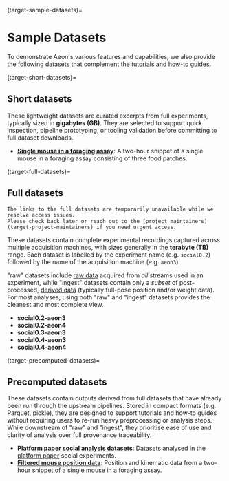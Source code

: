 (target-sample-datasets)=
# Sample Datasets
To demonstrate Aeon's various features and capabilities, we also provide the following datasets that complement the [tutorials](target-tutorials) and [how-to guides](target-how-to).

(target-short-datasets)=
## Short datasets
These lightweight datasets are curated excerpts from full experiments, typically sized in **gigabytes (GB)**.
They are selected to support quick inspection, pipeline prototyping, or tooling validation before committing to full dataset downloads.

- [**Single mouse in a foraging assay**](sample-data-single-mouse-foraging:): A two-hour snippet of a single mouse in a foraging assay consisting of three food patches.

(target-full-datasets)=
## Full datasets

```{note}
The links to the full datasets are temporarily unavailable while we resolve access issues. 
Please check back later or reach out to the [project maintainers](target-project-maintainers) if you need urgent access.
```

These datasets contain complete experimental recordings captured across multiple acquisition machines, with sizes generally in the **terabyte (TB)** range.
Each dataset is labelled by the experiment name (e.g. `social0.2`) followed by the name of the acquisition machine (e.g. `aeon3`).

"raw" datasets include [raw data](target-data-provenance-raw) acquired from _all_ streams used in an experiment, while "ingest" datasets contain only a _subset_ of post-processed, [derived data](target-data-provenance-derived) (typically full-pose position and/or weight data).
For most analyses, using both "raw" and "ingest" datasets provides the cleanest and most complete view. 

- **social0.2-aeon3** 
- **social0.2-aeon4**
- **social0.3-aeon3**
- **social0.4-aeon3**
- **social0.4-aeon4**

(target-precomputed-datasets)=
## Precomputed datasets
These datasets contain outputs derived from full datasets that have already been run through the upstream pipelines.
Stored in compact formats (e.g. Parquet, pickle), they are designed to support tutorials and how-to guides without requiring users to re-run heavy preprocessing or analysis steps.
While downstream of "raw" and "ingest", they prioritise ease of use and clarity of analysis over full provenance traceability.

- [**Platform paper social analysis datasets**](https://app.globus.org/file-manager?origin_id=2c09d69d-8ba0-4ca4-9762-7c784949e5c1&origin_path=%2F
): Datasets analysed in the [platform paper](aeon-paper:) social experiments.
- [**Filtered mouse position data**](https://app.globus.org/file-manager?origin_id=65b637ce-8146-4305-8cb8-d87b526a9ff6&origin_path=%2F): Position and kinematic data from a two-hour snippet of a single mouse in a foraging assay.